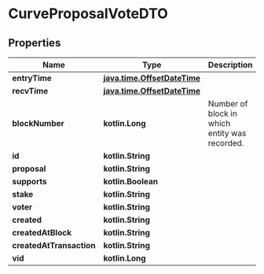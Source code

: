
# CurveProposalVoteDTO

## Properties
Name | Type | Description | Notes
------------ | ------------- | ------------- | -------------
**entryTime** | [**java.time.OffsetDateTime**](java.time.OffsetDateTime.md) |  |  [optional]
**recvTime** | [**java.time.OffsetDateTime**](java.time.OffsetDateTime.md) |  |  [optional]
**blockNumber** | **kotlin.Long** | Number of block in which entity was recorded. |  [optional]
**id** | **kotlin.String** |  |  [optional]
**proposal** | **kotlin.String** |  |  [optional]
**supports** | **kotlin.Boolean** |  |  [optional]
**stake** | **kotlin.String** |  |  [optional]
**voter** | **kotlin.String** |  |  [optional]
**created** | **kotlin.String** |  |  [optional]
**createdAtBlock** | **kotlin.String** |  |  [optional]
**createdAtTransaction** | **kotlin.String** |  |  [optional]
**vid** | **kotlin.Long** |  |  [optional]



